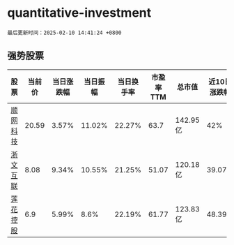 # quantitative-investment

`最后更新时间：2025-02-10 14:41:24 +0800`

## 强势股票

|股票|当前价|当日涨跌幅|当日振幅|当日换手率|市盈率TTM|总市值|近10日涨跌幅|
|----|----|----|----|----|----|----|----|
|[顺网科技](https://xueqiu.com/S/SZ300113)|20.59|3.57%|11.02%|22.27%|63.7|142.95亿|42%|
|[浙文互联](https://xueqiu.com/S/SH600986)|8.08|9.34%|10.55%|21.25%|51.07|120.18亿|39.07%|
|[莲花控股](https://xueqiu.com/S/SH600186)|6.9|5.99%|8.6%|22.19%|61.77|123.83亿|48.39%|
